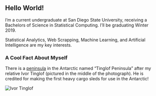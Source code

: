 ## Hello World!

I’m a current undergraduate at San Diego State University, receiving a Bachelors of Science in Statistical Computing. I’ll be graduating Winter 2019. 

Statistical Analytics, Web Scrapping, Machine Learning, and Artificial Intelligence are my key interests.  

### A Cool Fact About Myself 

There is a [peninsula](https://en.wikipedia.org/wiki/Tinglof_Peninsula) in the Antarctic named “Tinglof Peninsula” after my relative Ivor Tinglof (pictured in the middle of the photograph). He is credited for making the first heavy cargo sleds for use in the Antarctic! 

![Ivor Tinglof]( https://kb.osu.edu/bitstream/handle/1811/28233/Album233_2_047.jpg?sequence=1&isAllowed=y)

